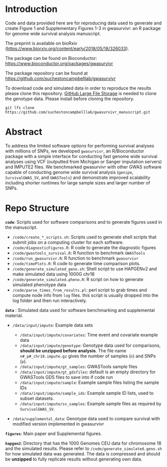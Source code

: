 
Introduction
============

Code and data provided here are for reproducing data used to generate and create Figure 1 and Supplementary Figures 1-3 in  gwasurvivr: an R package for genome wide survival analysis manuscript.


The preprint is available on bioRxiv (https://www.biorxiv.org/content/early/2018/05/18/326033).

The package can be found on Bioconductor: https://www.bioconductor.org/packages/gwasurvivr

The package repository can be found at https://github.com/suchestoncampbelllab/gwasurvivr

To download code and simulated data in order to reproduce the results please clone this repository. [GitHub Large File Storage](https://git-lfs.github.com/) is needed to clone the genotype data. Please install before cloning the repository.

```
git lfs clone https://github.com/suchestoncampbelllab/gwasurvivr_manuscript.git
```

Abstract
========

To address the limited software options for performing survival analyses with millions of SNPs, we developed `gwasurvivr`, an R/Bioconductor package with a simple interface for conducting fast genome wide survival analyses using VCF (outputted from Michigan or Sanger imputation servers) and IMPUTE2 files. We benchmarked gwasurvivr with other GWAS software capable of conducting genome wide survival analysis (`genipe`, `SurvivalGWAS_SV`, and `GWASTools`) and demonstrate improved scalability including shorter runtimes for large sample sizes and larger number of SNPs.

Repo Structure
==============

**`code`**: Scripts used for software comparisons and to generate figures used in the manuscript.

-   `/code/create_*_scripts.sh`: Scripts used to generate shell scripts that submit jobs on a computing cluster for each software.
-   `/code/diagnosticFigures.R`: R code to generate the diagnostic figures
-   `/code/gwastools_survival.R`: R function to benchmark `GWASTools`
-   `/code/run_gwasurvivr.R`: R function to benchmark `gwasurvivr`
-   `/code/timePlots.R`: R code to generate time comparison plots. 
-   `/code/generate_simulated_geno.sh`: Shell script to use HAPGENv2 and make simulated data using 1000G chr18
-   `/code/generate_simulated.pheno.R`: R script on how to generate simulated phenotype data
-   `/code/parse_times_from_results.pl`: perl script to grab times and compute node info from `log` files. this script is usually dropped into the log folder and then run interactively.



**`data`** : Simulated data used for software benchmarking and supplemental material.
- `/data/input/impute`: Example data sets

    - `/data/input/impute/covariates`: Time event and covariate example data
    - `/data/input/impute/genotype`: Genotype data used for comparisons, **should be unzipped before analysis**. The file name `n#_p#_chr18.impute.gz` gives the number of samples (`n`) and SNPs (`p`).
    - `/data/input/impute/gt_samples`: GWASTools sample files
    - `/data/input/impute/gt_gdsfiles`: default is an empty directory for GWASTools GDS files to save into if code run    
    - `/data/input/impute/sample`: Example sample files listing the sample IDs
    - `/data/input/impute/sample_ids`: Example sample ID lists, used to subset datasets.
    - `/data/input/impute/sv_samples`: Example sample files as required by `SurvivalGWAS_SV`.

-   `/data/supplemental_data`: Genotype data used to compare survival with modified version implemented in gwasurvivr

**`figures`**: Main paper and Supplemental figures.

**`hapgen2`**: Directory that has the 1000 Genomes CEU data for chromosome 18 and the simulated results. Please refer to `/code/generate_simulated.geno.sh` for how simulated data was generated. The data is compressed and should be **unzipped** to fully replicate results without generating own data. 

